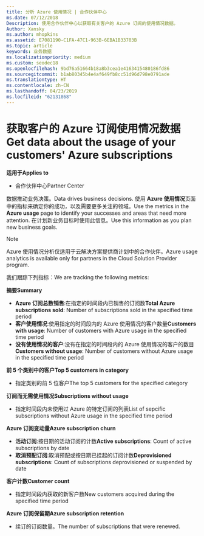```yaml
---
title: 分析 Azure 使用情况 | 合作伙伴中心
ms.date: 07/12/2018
Description: 使用合作伙伴中心以获取有关客户的 Azure 订阅的使用情况数据。
Author: Xansky
ms.author: mhopkins
ms.assetid: E7081190-C1FA-47C1-963B-6EBA1B33703B
ms.topic: article
keywords: 业务数据
ms.localizationpriority: medium
ms.custom: seodec18
ms.openlocfilehash: 9bd76a51664b18a8b3cea1e4163415480186fd86
ms.sourcegitcommit: b1ab80345b4e4af649fb8cc51d96d798e0791ade
ms.translationtype: HT
ms.contentlocale: zh-CN
ms.lasthandoff: 04/23/2019
ms.locfileid: "62131868"
---
```

# <a name="get-data-about-the-usage-of-your-customers-azure-subscriptions"></a><span data-ttu-id="8751f-104">获取客户的 Azure 订阅使用情况数据</span><span class="sxs-lookup"><span data-stu-id="8751f-104">Get data about the usage of your customers' Azure subscriptions</span></span> 

<span data-ttu-id="8751f-105">**适用于**</span><span class="sxs-lookup"><span data-stu-id="8751f-105">**Applies to**</span></span>
- <span data-ttu-id="8751f-106">合作伙伴中心</span><span class="sxs-lookup"><span data-stu-id="8751f-106">Partner Center</span></span>

<span data-ttu-id="8751f-107">数据推动业务决策。</span><span class="sxs-lookup"><span data-stu-id="8751f-107">Data drives business decisions.</span></span> <span data-ttu-id="8751f-108">使用 **Azure 使用情况**页面中的指标来确定你的成功，以及需要更多关注的领域。</span><span class="sxs-lookup"><span data-stu-id="8751f-108">Use the metrics in the **Azure usage** page to identify your successes and areas that need more attention.</span></span> <span data-ttu-id="8751f-109">在计划新业务目标时使用此信息。</span><span class="sxs-lookup"><span data-stu-id="8751f-109">Use this information as you plan new business goals.</span></span>

> [!NOTE]
> <span data-ttu-id="8751f-110">Azure 使用情况分析仅适用于云解决方案提供商计划中的合作伙伴。</span><span class="sxs-lookup"><span data-stu-id="8751f-110">Azure usage  analytics is available only for partners in the Cloud Solution Provider program.</span></span>

<span data-ttu-id="8751f-111">我们跟踪下列指标：</span><span class="sxs-lookup"><span data-stu-id="8751f-111">We are tracking the following metrics:</span></span>

<span data-ttu-id="8751f-112">**摘要**</span><span class="sxs-lookup"><span data-stu-id="8751f-112">**Summary**</span></span>  
 - <span data-ttu-id="8751f-113">**Azure 订阅总数销售**:在指定的时间段内已销售的订阅数</span><span class="sxs-lookup"><span data-stu-id="8751f-113">**Total Azure subscriptions sold**: Number of subscriptions sold in the specified time period</span></span>  
 - <span data-ttu-id="8751f-114">**客户使用情况**:使用指定的时间段内的 Azure 使用情况的客户数量</span><span class="sxs-lookup"><span data-stu-id="8751f-114">**Customers with usage**: Number of customers with Azure usage in the specified time period</span></span>  
 - <span data-ttu-id="8751f-115">**没有使用情况的客户**:没有在指定的时间段内的 Azure 使用情况的客户的数目</span><span class="sxs-lookup"><span data-stu-id="8751f-115">**Customers without usage**: Number of customers without Azure usage in the specified time period</span></span>  

<span data-ttu-id="8751f-116">**前 5 个类别中的客户**</span><span class="sxs-lookup"><span data-stu-id="8751f-116">**Top 5 customers in category**</span></span>  
 -  <span data-ttu-id="8751f-117">指定类别的前 5 位客户</span><span class="sxs-lookup"><span data-stu-id="8751f-117">The top 5 customers for the specified category</span></span>  

<span data-ttu-id="8751f-118">**订阅而无需使用情况**</span><span class="sxs-lookup"><span data-stu-id="8751f-118">**Subscriptions without usage**</span></span>  
 -  <span data-ttu-id="8751f-119">指定时间段内未使用过 Azure 的特定订阅的列表</span><span class="sxs-lookup"><span data-stu-id="8751f-119">List of sepcific subscriptions without Azure usage in the specified time period</span></span>  

<span data-ttu-id="8751f-120">**Azure 订阅变动量**</span><span class="sxs-lookup"><span data-stu-id="8751f-120">**Azure subscription churn**</span></span>  
 - <span data-ttu-id="8751f-121">**活动订阅**:按日期的活动订阅的计数</span><span class="sxs-lookup"><span data-stu-id="8751f-121">**Active subscriptions**: Count of active subscriptions by date</span></span>  
 - <span data-ttu-id="8751f-122">**取消预配订阅**:取消预配或按日期已挂起的订阅计数</span><span class="sxs-lookup"><span data-stu-id="8751f-122">**Deprovisioned subscriptions**: Count of subscriptions deprovisioned or suspended by date</span></span>  

<span data-ttu-id="8751f-123">**客户计数**</span><span class="sxs-lookup"><span data-stu-id="8751f-123">**Customer count**</span></span>
 - <span data-ttu-id="8751f-124">指定时间段内获取的新客户数</span><span class="sxs-lookup"><span data-stu-id="8751f-124">New customers acquired during the specified time period</span></span>  

<span data-ttu-id="8751f-125">**Azure 订阅保留期**</span><span class="sxs-lookup"><span data-stu-id="8751f-125">**Azure subscription retention**</span></span>  
 - <span data-ttu-id="8751f-126">续订的订阅数量。</span><span class="sxs-lookup"><span data-stu-id="8751f-126">The number of subscriptions that were renewed.</span></span>   
  